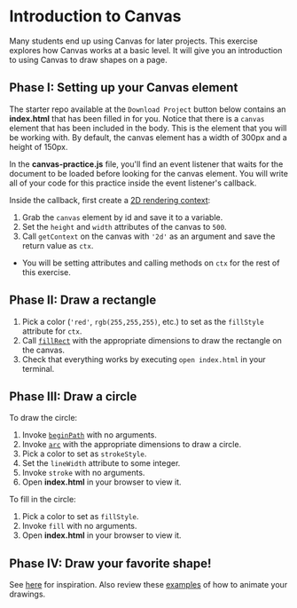# Introduction to Canvas

Many students end up using Canvas for later projects. This exercise explores how
Canvas works at a basic level. It will give you an introduction to using Canvas
to draw shapes on a page.

## Phase I: Setting up your Canvas element

The starter repo available at the `Download Project` button below contains an
__index.html__ that has been filled in for you. Notice that there is a `canvas`
element that has been included in the body. This is the element that you will be
working with. By default, the canvas element has a width of 300px and a height
of 150px.

In the __canvas-practice.js__ file, you'll find an event listener that waits for
the document to be loaded before looking for the canvas element. You will write
all of your code for this practice inside the event listener's callback.

Inside the callback, first create a [2D rendering
context][CanvasRenderingContext2D]:

1. Grab the `canvas` element by id and save it to a variable.
2. Set the `height` and `width` attributes of the canvas to `500`.
3. Call `getContext` on the canvas with `'2d'` as an argument and save the
   return value as `ctx`.

  * You will be setting attributes and calling methods on `ctx` for the rest of
    this exercise.

## Phase II: Draw a rectangle

1. Pick a color (`'red'`, `rgb(255,255,255)`, etc.) to set as the `fillStyle`
   attribute for `ctx`.
2. Call [`fillRect`][fillRect] with the appropriate dimensions to draw the
   rectangle on the canvas.
3. Check that everything works by executing `open index.html` in your terminal.

## Phase III: Draw a circle

To draw the circle:

1. Invoke [`beginPath`][beginPath] with no arguments.
1. Invoke [`arc`][arc] with the appropriate dimensions to draw a circle.
1. Pick a color to set as `strokeStyle`.
1. Set the `lineWidth` attribute to some integer.
1. Invoke `stroke` with no arguments.
1. Open __index.html__ in your browser to view it.

To fill in the circle:

1. Pick a color to set as `fillStyle`.
1. Invoke `fill` with no arguments.
1. Open __index.html__ in your browser to view it.

## Phase IV: Draw your favorite shape!

See [here][shapes] for inspiration. Also review these [examples][animation] of
how to animate your drawings.

[CanvasRenderingContext2D]: https://developer.mozilla.org/en-US/docs/Web/API/CanvasRenderingContext2D
[fillRect]: https://developer.mozilla.org/en-US/docs/Web/API/CanvasRenderingContext2D/fillRect
[beginPath]: https://developer.mozilla.org/en-US/docs/Web/API/CanvasRenderingContext2D/beginPath
[arc]: https://developer.mozilla.org/en-US/docs/Web/API/CanvasRenderingContext2D/arc
[shapes]: https://developer.mozilla.org/en-US/docs/Web/API/Canvas_API/Tutorial/Drawing_shapes
[animation]: https://developer.mozilla.org/en-US/docs/Web/API/Canvas_API/Tutorial/Basic_animations
